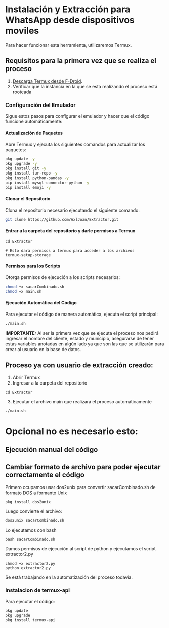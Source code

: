 # Instalación y Extracción para WhatsApp desde dispositivos moviles

Para hacer funcionar esta herramienta, utilizaremos Termux.

## Requisitos para la primera vez que se realiza el proceso

1. [Descarga Termux desde F-Droid](https://f-droid.org/es/packages/com.termux/).
2. Verificar que la instancia en la que se está realizando el proceso está rooteada

### Configuración del Emulador

Sigue estos pasos para configurar el emulador y hacer que el código funcione automáticamente:

#### Actualización de Paquetes

Abre Termux y ejecuta los siguientes comandos para actualizar los paquetes:

```sh
pkg update -y
pkg upgrade -y
pkg install git -y
pkg install tur-repo -y
pkg install python-pandas -y
pip install mysql-connector-python -y
pip install emoji -y
```
#### Clonar el Repositorio
Clona el repositorio necesario ejecutando el siguiente comando:

```sh
git clone https://github.com/AxlJoan/Extractor.git
```
#### Entrar a la carpeta del repositorio y darle permisos a Termux
```
cd Extractor

# Esto dará permisos a termux para acceder a los archivos
termux-setup-storage
```

#### Permisos para los Scripts
Otorga permisos de ejecución a los scripts necesarios:

```sh
chmod +x sacarCombinado.sh
chmod +x main.sh
```
#### Ejecución Automática del Código
Para ejecutar el código de manera automática, ejecuta el script principal:
```sh
./main.sh
```
**IMPORTANTE:** Al ser la primera vez que se ejecuta el proceso nos pedirá ingresar el nombre del cliente, estado y municipio, asegurarse de tener estas variables anotadas en algún lado ya que son las que se utilizarán para crear al usuario en la base de datos.
## Proceso ya con usuario de extracción creado:
1. Abrir Termux
2. Ingresar a la carpeta del repositorio
```
cd Extractor
```
3. Ejecutar el archivo main que realizará el proceso automáticamente
```sh
./main.sh
```

# Opcional no es necesario esto:
## Ejecución manual del código
## Cambiar formato de archivo para poder ejecutar correctamente el código
Primero ocupamos usar dos2unix para convertir sacarCombinado.sh de formato DOS a formanto Unix
```
pkg install dos2unix
```
Luego convierte el archivo:
```
dos2unix sacarCombinado.sh
```
Lo ejecutamos con bash
```
bash sacarCombinado.sh
```
Damos permisos de ejecución al script de python y ejecutamos el script extractor2.py
```
chmod +x extractor2.py
python extractor2.py
```

Se está trabajando en la automatización del proceso todavía.

### Instalacion de termux-api
Para ejecutar el código:
```sh
pkg update
pkg upgrade
pkg install termux-api
```


